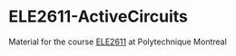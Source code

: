 # ELE2611-ActiveCircuits
Material for the course [ELE2611](http://www.polymtl.ca/etudes/cours/details.php?sigle=ELE2611) at Polytechnique Montreal
